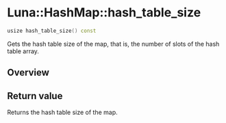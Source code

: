 # Luna::HashMap::hash_table_size

```c++
usize hash_table_size() const
```

Gets the hash table size of the map, that is, the number of slots of the hash table array. 

## Overview


## Return value
Returns the hash table size of the map. 

